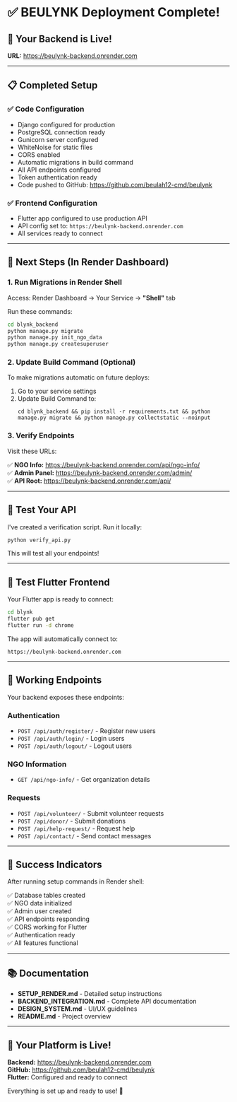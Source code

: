 # ✅ BEULYNK Deployment Complete!

## 🎉 Your Backend is Live!

**URL:** https://beulynk-backend.onrender.com

---

## 📋 Completed Setup

### ✅ Code Configuration
- Django configured for production
- PostgreSQL connection ready
- Gunicorn server configured
- WhiteNoise for static files
- CORS enabled
- Automatic migrations in build command
- All API endpoints configured
- Token authentication ready
- Code pushed to GitHub: https://github.com/beulah12-cmd/beulynk

### ✅ Frontend Configuration
- Flutter app configured to use production API
- API config set to: `https://beulynk-backend.onrender.com`
- All services ready to connect

---

## 🔧 Next Steps (In Render Dashboard)

### 1. Run Migrations in Render Shell

Access: Render Dashboard → Your Service → **"Shell"** tab

Run these commands:
```bash
cd blynk_backend
python manage.py migrate
python manage.py init_ngo_data
python manage.py createsuperuser
```

### 2. Update Build Command (Optional)

To make migrations automatic on future deploys:

1. Go to your service settings
2. Update Build Command to:
   ```
   cd blynk_backend && pip install -r requirements.txt && python manage.py migrate && python manage.py collectstatic --noinput
   ```

### 3. Verify Endpoints

Visit these URLs:

✅ **NGO Info:** https://beulynk-backend.onrender.com/api/ngo-info/  
✅ **Admin Panel:** https://beulynk-backend.onrender.com/admin/  
✅ **API Root:** https://beulynk-backend.onrender.com/api/  

---

## 🧪 Test Your API

I've created a verification script. Run it locally:

```bash
python verify_api.py
```

This will test all your endpoints!

---

## 📱 Test Flutter Frontend

Your Flutter app is ready to connect:

```bash
cd blynk
flutter pub get
flutter run -d chrome
```

The app will automatically connect to:
```
https://beulynk-backend.onrender.com
```

---

## 🎯 Working Endpoints

Your backend exposes these endpoints:

### Authentication
- `POST /api/auth/register/` - Register new users
- `POST /api/auth/login/` - Login users
- `POST /api/auth/logout/` - Logout users

### NGO Information
- `GET /api/ngo-info/` - Get organization details

### Requests
- `POST /api/volunteer/` - Submit volunteer requests
- `POST /api/donor/` - Submit donations
- `POST /api/help-request/` - Request help
- `POST /api/contact/` - Send contact messages

---

## 🎉 Success Indicators

After running setup commands in Render shell:

✅ Database tables created  
✅ NGO data initialized  
✅ Admin user created  
✅ API endpoints responding  
✅ CORS working for Flutter  
✅ Authentication ready  
✅ All features functional  

---

## 📚 Documentation

- **SETUP_RENDER.md** - Detailed setup instructions
- **BACKEND_INTEGRATION.md** - Complete API documentation  
- **DESIGN_SYSTEM.md** - UI/UX guidelines
- **README.md** - Project overview

---

## 🚀 Your Platform is Live!

**Backend:** https://beulynk-backend.onrender.com  
**GitHub:** https://github.com/beulah12-cmd/beulynk  
**Flutter:** Configured and ready to connect

Everything is set up and ready to use! 🎊

